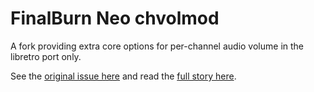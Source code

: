 # FinalBurn Neo chvolmod

A fork providing extra core options for per-channel audio volume in the libretro port only.

See the [original issue here](https://github.com/libretro/FBNeo/issues/605) and read the [full story here](http://eadmaster.altervista.org/wordpress/archives/90).
